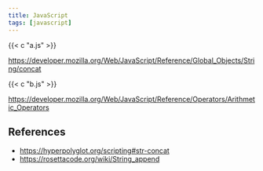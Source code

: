 ```yaml
---
title: JavaScript
tags: [javascript]
---
```


{{< c "a.js" >}}

<https://developer.mozilla.org/Web/JavaScript/Reference/Global_Objects/String/concat>

{{< c "b.js" >}}

<https://developer.mozilla.org/Web/JavaScript/Reference/Operators/Arithmetic_Operators>

## References

- <https://hyperpolyglot.org/scripting#str-concat>
- <https://rosettacode.org/wiki/String_append>
